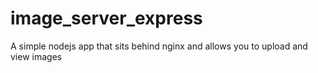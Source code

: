 # image_server_express
A simple nodejs app that sits behind nginx and allows you to upload and view images
